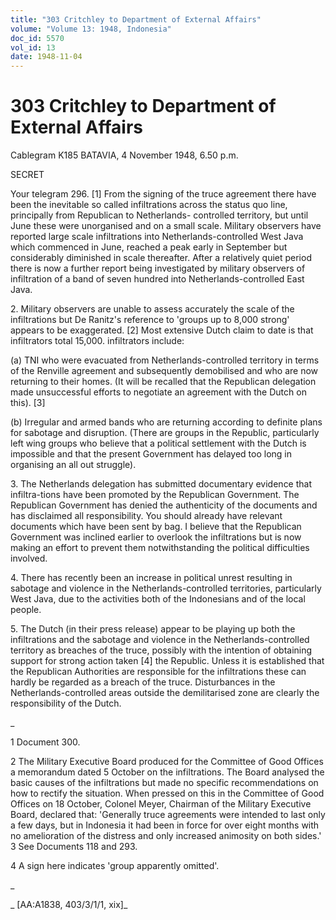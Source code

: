 ```yaml
---
title: "303 Critchley to Department of External Affairs"
volume: "Volume 13: 1948, Indonesia"
doc_id: 5570
vol_id: 13
date: 1948-11-04
---
```


# 303 Critchley to Department of External Affairs

Cablegram K185 BATAVIA, 4 November 1948, 6.50 p.m.

SECRET

Your telegram 296. [1] From the signing of the truce agreement there have been the inevitable so called infiltrations across the status quo line, principally from Republican to Netherlands- controlled territory, but until June these were unorganised and on a small scale. Military observers have reported large scale infiltrations into Netherlands-controlled West Java which commenced in June, reached a peak early in September but considerably diminished in scale thereafter. After a relatively quiet period there is now a further report being investigated by military observers of infiltration of a band of seven hundred into Netherlands-controlled East Java.

2\. Military observers are unable to assess accurately the scale of the infiltrations but De Ranitz's reference to 'groups up to 8,000 strong' appears to be exaggerated. [2] Most extensive Dutch claim to date is that infiltrators total 15,000. infiltrators include:

(a) TNI who were evacuated from Netherlands-controlled territory in terms of the Renville agreement and subsequently demobilised and who are now returning to their homes. (It will be recalled that the Republican delegation made unsuccessful efforts to negotiate an agreement with the Dutch on this). [3]

(b) Irregular and armed bands who are returning according to definite plans for sabotage and disruption. (There are groups in the Republic, particularly left wing groups who believe that a political settlement with the Dutch is impossible and that the present Government has delayed too long in organising an all out struggle).

3\. The Netherlands delegation has submitted documentary evidence that infiltra-tions have been promoted by the Republican Government. The Republican Government has denied the authenticity of the documents and has disclaimed all responsibility. You should already have relevant documents which have been sent by bag. I believe that the Republican Government was inclined earlier to overlook the infiltrations but is now making an effort to prevent them notwithstanding the political difficulties involved.

4\. There has recently been an increase in political unrest resulting in sabotage and violence in the Netherlands-controlled territories, particularly West Java, due to the activities both of the Indonesians and of the local people.

5\. The Dutch (in their press release) appear to be playing up both the infiltrations and the sabotage and violence in the Netherlands-controlled territory as breaches of the truce, possibly with the intention of obtaining support for strong action taken [4] the Republic. Unless it is established that the Republican Authorities are responsible for the infiltrations these can hardly be regarded as a breach of the truce. Disturbances in the Netherlands-controlled areas outside the demilitarised zone are clearly the responsibility of the Dutch.

_

1 Document 300.

2 The Military Executive Board produced for the Committee of Good Offices a memorandum dated 5 October on the infiltrations. The Board analysed the basic causes of the infiltrations but made no specific recommendations on how to rectify the situation. When pressed on this in the Committee of Good Offices on 18 October, Colonel Meyer, Chairman of the Military Executive Board, declared that: 'Generally truce agreements were intended to last only a few days, but in Indonesia it had been in force for over eight months with no amelioration of the distress and only increased animosity on both sides.' 3 See Documents 118 and 293.

4 A sign here indicates 'group apparently omitted'.

_

_ [AA:A1838, 403/3/1/1, xix]_
